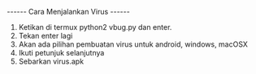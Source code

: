 ------ Cara Menjalankan Virus ------

1. Ketikan di termux python2 vbug.py dan enter.
2. Tekan enter lagi
3. Akan ada pilihan pembuatan virus untuk android, windows, macOSX 
4. Ikuti petunjuk selanjutnya
5. Sebarkan virus.apk
